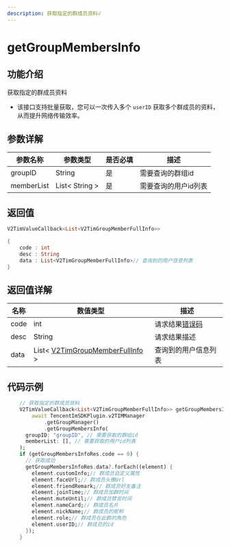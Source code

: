 ```yaml
---
description: 获取指定的群成员资料√
---
```


# getGroupMembersInfo

## 功能介绍

获取指定的群成员资料

* 该接口支持批量获取，您可以一次传入多个 `userID` 获取多个群成员的资料，从而提升网络传输效率。

## 参数详解

| 参数名称       | 参数类型           | 是否必填 | 描述          |
| ---------- | -------------- | ---- | ----------- |
| groupID    | String         | 是    | 需要查询的群组id   |
| memberList | List< String > | 是    | 需要查询的用户id列表 |

## 返回值

```dart
V2TimValueCallback<List<V2TimGroupMemberFullInfo>>

{
    code : int
    desc : String
    data : List<V2TimGroupMemberFullInfo>// 查询到的用户信息列表
}
```

## 返回值详解

| 名称   | 数值类型                                                                                     | 描述                                                             |
| ---- | ---------------------------------------------------------------------------------------- | -------------------------------------------------------------- |
| code | int                                                                                      | 请求结果[错误码](https://cloud.tencent.com/document/product/269/1671) |
| desc | String                                                                                   | 请求结果描述                                                         |
| data | List<  [V2TimGroupMemberFullInfo](../keyClass/group/v2timgroupmemberfullinfo.md)  > | 查询到的用户信息列表                                                     |

## 代码示例

```dart
    // 获取指定的群成员资料
    V2TimValueCallback<List<V2TimGroupMemberFullInfo>> getGroupMembersInfoRes =
        await TencentImSDKPlugin.v2TIMManager
            .getGroupManager()
            .getGroupMembersInfo(
      groupID: "groupID", // 需要获取的群组id
      memberList: [], // 需要获取的用户id列表
    );
    if (getGroupMembersInfoRes.code == 0) {
      // 获取成功
      getGroupMembersInfoRes.data?.forEach((element) {
        element.customInfo;// 群成员自定义属性
        element.faceUrl;// 群成员头像Url
        element.friendRemark;// 群成员好友备注
        element.joinTime;// 群成员加群时间
        element.muteUntil;// 群成员禁言时间
        element.nameCard;// 群成员名片
        element.nickName;// 群成员的昵称
        element.role;// 群成员在此群的角色
        element.userID;// 群成员的id
      });
    }
```
